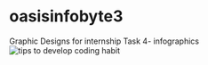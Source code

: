 # oasisinfobyte3
Graphic Designs for internship 
Task 4- infographics
![tips to develop coding habit](https://github.com/khushibohra1402/oasisinfobyte3/assets/114349934/232de052-cbeb-4136-84bf-2d528c881597)
